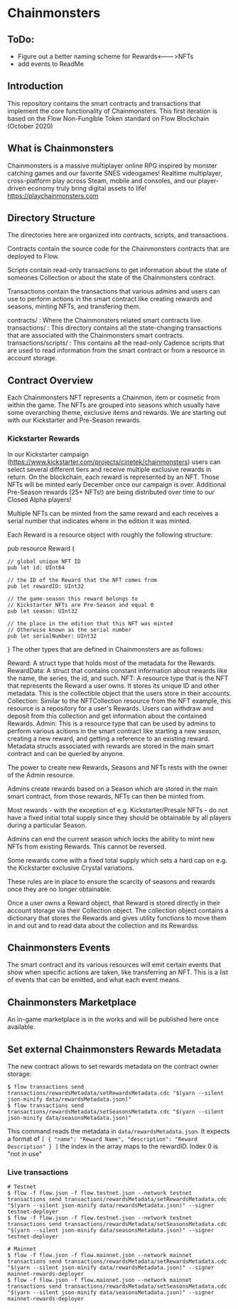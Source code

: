 # Chainmonsters

## ToDo:

- Figure out a better naming scheme for Rewards<--->NFTs
- add events to ReadMe

## Introduction

This repository contains the smart contracts and transactions that implement the core functionality of Chainmonsters.
This first iteration is based on the Flow Non-Fungible Token standard on Flow Blockchain (October 2020)

## What is Chainmonsters

Chainmonsters is a massive multiplayer online RPG inspired by monster catching games and our favorite SNES videogames! Realtime multiplayer, cross-platform play across Steam, mobile and consoles, and our player-driven economy truly bring digital assets to life! https://playchainmonsters.com

## Directory Structure

The directories here are organized into contracts, scripts, and transactions.

Contracts contain the source code for the Chainmonsters contracts that are deployed to Flow.

Scripts contain read-only transactions to get information about the state of someones Collection or about the state of the Chainmonsters contract.

Transactions contain the transactions that various admins and users can use to perform actions in the smart contract like creating rewards and seasons, minting NFTs, and transfering them.

contracts/ : Where the Chainmonsters related smart contracts live.
transactions/ : This directory contains all the state-changing transactions that are associated with the Chainmonsters smart contracts.
transactions/scripts/ : This contains all the read-only Cadence scripts that are used to read information from the smart contract or from a resource in account storage.

## Contract Overview

Each Chainmonsters NFT represents a Chainmon, item or cosmetic from within the game. The NFTs are grouped into seasons which usually have some overarching theme, exclusive items and rewards.
We are starting out with our Kickstarter and Pre-Season rewards.

### Kickstarter Rewards

In our Kickstarter campaign (https://www.kickstarter.com/projects/cinetek/chainmonsters) users can select several different tiers and receive multiple exclusive rewards in return. On the blockchain, each reward is represented by an NFT. Those NFTs will be minted early December once our campaign is over. Additional Pre-Season rewards (25+ NFTs!) are being distributed over time to our Closed Alpha players!

Multiple NFTs can be minted from the same reward and each receives a serial number that indicates where in the edition it was minted.

Each Reward is a resource object with roughly the following structure:

pub resource Reward {

    // global unique NFT ID
    pub let id: UInt64

    // the ID of the Reward that the NFT comes from
    pub let rewardID: UInt32

    // the game-season this reward belongs to
    // Kickstarter NFTs are Pre-Season and equal 0
    pub let season: UInt32

    // the place in the edition that this NFT was minted
    // Otherwise known as the serial number
    pub let serialNumber: UInt32

}
The other types that are defined in Chainmonsters are as follows:

Reward: A struct type that holds most of the metadata for the Rewards.
RewardData: A struct that contains constant information about rewards like the name, the series, the id, and such.
NFT: A resource type that is the NFT that represents the Reward a user owns. It stores its unique ID and other metadata. This is the collectible object that the users store in their accounts.
Collection: Similar to the NFTCollection resource from the NFT example, this resource is a repository for a user's Rewards. Users can withdraw and deposit from this collection and get information about the contained Rewards.
Admin: This is a resource type that can be used by admins to perform various acitions in the smart contract like starting a new season, creating a new reward, and getting a reference to an existing reward.
Metadata structs associated with rewards are stored in the main smart contract and can be queried by anyone.

The power to create new Rewards, Seasons and NFTs rests with the owner of the Admin resource.

Admins create rewards based on a Season which are stored in the main smart contract, from those rewards, NFTs can then be minted from.

Most rewards - with the exception of e.g. Kickstarter/Presale NFTs - do not have a fixed initial total supply since they should be obtainable by all players during a particular Season.

Admins can end the current season which locks the ability to mint new NFTs from existing Rewards. This cannot be reversed.

Some rewards come with a fixed total supply which sets a hard cap on e.g. the Kickstarter exclusive Crystal variations.

These rules are in place to ensure the scarcity of seasons and rewards once they are no longer obtainable.

Once a user owns a Reward object, that Reward is stored directly in their account storage via their Collection object. The collection object contains a dictionary that stores the Rewards and gives utility functions to move them in and out and to read data about the collection and its Rewardss.

## Chainmonsters Events

The smart contract and its various resources will emit certain events that show when specific actions are taken, like transferring an NFT. This is a list of events that can be emitted, and what each event means.

## Chainmonsters Marketplace

An in-game marketplace is in the works and will be published here once available.

## Set external Chainmonsters Rewards Metadata

The new contract allows to set rewards metadata on the contract owner storage:

```
$ flow transactions send transactions/rewardsMetadata/setRewardsMetadata.cdc "$(yarn --silent json-minify data/rewardsMetadata.json)"
$ flow transactions send transactions/rewardsMetadata/setSeasonsMetadata.cdc "$(yarn --silent json-minify data/seasonsMetadata.json)"
```

This command reads the metadata in `data/rewardsMetadata.json`. It expects a format of `[ { "name": "Reward Name", "description": "Reward Description" } ]` the index in the array maps to the rewardID. Index 0 is "not in use"

### Live transactions

```
# Testnet
$ flow -f flow.json -f flow.testnet.json --network testnet transactions send transactions/rewardsMetadata/setRewardsMetadata.cdc "$(yarn --silent json-minify data/rewardsMetadata.json)" --signer testnet-deployer
$ flow -f flow.json -f flow.testnet.json --network testnet transactions send transactions/rewardsMetadata/setSeasonsMetadata.cdc "$(yarn --silent json-minify data/seasonsMetadata.json)" --signer testnet-deployer

# Mainnet
$ flow -f flow.json -f flow.mainnet.json --network mainnet transactions send transactions/rewardsMetadata/setRewardsMetadata.cdc "$(yarn --silent json-minify data/rewardsMetadata.json)" --signer mainnet-rewards-deployer
$ flow -f flow.json -f flow.mainnet.json --network mainnet transactions send transactions/rewardsMetadata/setSeasonsMetadata.cdc "$(yarn --silent json-minify data/seasonsMetadata.json)" --signer mainnet-rewards-deployer
```
